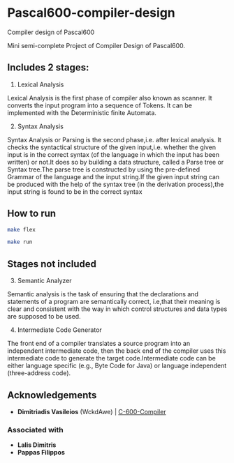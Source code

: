 # Pascal600-compiler-design
Compiler design of Pascal600

Mini semi-complete Project of Compiler Design of Pascal600.

## Includes 2 stages:

1. Lexical Analysis

Lexical Analysis is the first phase of compiler also known as scanner. It converts the input program into a sequence of Tokens. It can be implemented with the Deterministic finite Automata.

2. Syntax Analysis

Syntax Analysis or Parsing is the second phase,i.e. after lexical analysis. It checks the syntactical structure of the given input,i.e. whether the given input is in the correct syntax (of the language in which the input has been written) or not.It does so by building a data structure, called a Parse tree or Syntax tree.The parse tree is constructed by using the pre-defined Grammar of the language and the input string.If the given input string can be produced with the help of the syntax tree (in the derivation process),the input string is found to be in the correct syntax

## How to run

```bash
make flex
```


```bash
make run
```

## Stages not included
3. Semantic Analyzer 

Semantic analysis is the task of ensuring that the declarations and statements of a program are semantically correct, i.e,that their meaning is clear and consistent with the way in which control structures and data types are supposed to be used.

4. Intermediate Code Generator

The front end of a compiler translates a source program into an independent intermediate code, then the back end of the compiler uses this intermediate code to generate the target code.Intermediate code can be either language specific (e.g., Byte Code for Java) or language independent (three-address code).

## Acknowledgements
* **Dimitriadis Vasileios** (WckdAwe) | [C-600-Compiler](https://github.com/WckdAwe/C-600-Compiler)

### Associated with 
* **Lalis Dimitris**
* **Pappas Filippos**
